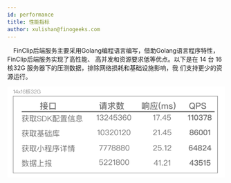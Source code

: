 ```yaml
---
id: performance
title: 性能指标
author: xulishan@finogeeks.com
---
```




&emsp;FinClip后端服务主要采用Golang编程语言编写，借助Golang语言程序特性，FinClip后端服务实现了高性能、 高并发和资源要求低等优点。以下是在 14 台 16核32G 服务器下的压测数据，排除网络损耗和基础设施影响，我 们支持更少的资源运行。



![qps](/img/qps.png)

